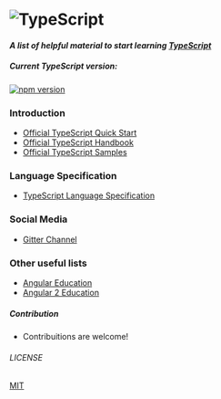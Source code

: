 # ![TypeScript](http://www.typescriptlang.org/content/images/logo_small.png)

#### *A list of helpful material to start learning [TypeScript](http://www.typescriptlang.org/)*

##### Current TypeScript version:
[![npm version](https://badge.fury.io/js/typescript.svg)](http://badge.fury.io/js/typescript)

### Introduction
* [Official TypeScript Quick Start](http://www.typescriptlang.org/Tutorial)
* [Official TypeScript Handbook](http://www.typescriptlang.org/Handbook)
* [Official TypeScript Samples](http://www.typescriptlang.org/Samples)

### Language Specification
* [TypeScript Language Specification](https://github.com/Microsoft/TypeScript/blob/master/doc/spec.md)

### Social Media
* [Gitter Channel](https://gitter.im/Microsoft/TypeScript)

### Other useful lists
* [Angular Education](https://github.com/timjacobi/angular-education)
* [Angular 2 Education ](https://github.com/timjacobi/angular2-education)

##### Contribution
* Contribuitions are welcome!

###### LICENSE
[MIT](LICENSE)
